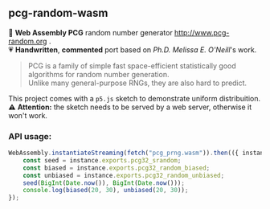 
## pcg-random-wasm

🎲 **Web Assembly PCG** random number generator http://www.pcg-random.org .\
💗 **Handwritten**, **commented** port based on *Ph.D. Melissa E. O'Neill*'s work.

> PCG is a family of simple fast space-efficient statistically good algorithms for random number generation.\
> Unlike many general-purpose RNGs, they are also hard to predict.

This project comes with a `p5.js` sketch to demonstrate uniform distribuition.\
⚠️ **Attention:** the sketch needs to be served by a web server, otherwise it won't work.

### API usage:

``` js
WebAssembly.instantiateStreaming(fetch("pcg_prng.wasm")).then(({ instance }) => {
    const seed = instance.exports.pcg32_srandom;
    const biased = instance.exports.pcg32_random_biased;
    const unbiased = instance.exports.pcg32_random_unbiased;
    seed(BigInt(Date.now()), BigInt(Date.now()));
    console.log(biased(20, 30), unbiased(20, 30));
});
```
